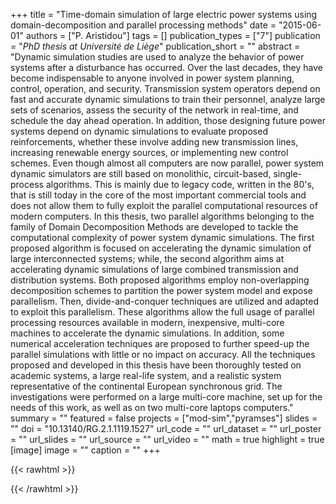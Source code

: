 +++
title = "Time-domain simulation of large electric power systems using domain-decomposition and parallel processing methods"
date = "2015-06-01"
authors = ["P. Aristidou"]
tags = []
publication_types = ["7"]
publication = "_PhD thesis at Université de Liège_"
publication_short = ""
abstract = "Dynamic simulation studies are used to analyze the behavior of power systems after a disturbance has occurred. Over the last decades, they have become indispensable to anyone involved in power system planning, control, operation, and security. Transmission system operators depend on fast and accurate dynamic simulations to train their personnel, analyze large sets of scenarios, assess the security of the network in real-time, and schedule the day ahead operation. In addition, those designing future power systems depend on dynamic simulations to evaluate proposed reinforcements, whether these involve adding new transmission lines, increasing renewable energy sources, or implementing new control schemes.   Even though almost all computers are now parallel, power system dynamic simulators are still based on monolithic, circuit-based, single-process algorithms. This is mainly due to legacy code, written in the 80's, that is still today in the core of the most important commercial tools and does not allow them to fully exploit the parallel computational resources of modern computers.   In this thesis, two parallel algorithms belonging to the family of Domain Decomposition Methods are developed to tackle the computational complexity of power system dynamic simulations. The first proposed algorithm is focused on accelerating the dynamic simulation of large interconnected systems; while, the second algorithm aims at accelerating dynamic simulations of large combined transmission and distribution systems.   Both proposed algorithms employ non-overlapping decomposition schemes to partition the power system model and expose parallelism. Then, divide-and-conquer techniques are utilized and adapted to exploit this parallelism. These algorithms allow the full usage of parallel processing resources available in modern, inexpensive, multi-core machines to accelerate the dynamic simulations. In addition, some numerical acceleration techniques are proposed to further speed-up the parallel simulations with little or no impact on accuracy.   All the techniques proposed and developed in this thesis have been thoroughly tested on academic systems, a large real-life system, and a realistic system representative of the continental European synchronous grid. The investigations were performed on a large multi-core machine, set up for the needs of this work, as well as on two multi-core laptops computers."
summary = ""
featured = false
projects = ["mod-sim","pyramses"]
slides = ""
doi = "10.13140/RG.2.1.1119.1527"
url_code = ""
url_dataset = ""
url_poster = ""
url_slides = ""
url_source = ""
url_video = ""
math = true
highlight = true
[image]
image = ""
caption = ""
+++

{{< rawhtml >}}
<div data-badge-details="right" data-badge-type="medium-donut" data-doi="10.13140/RG.2.1.1119.1527" data-hide-no-mentions="true" class="altmetric-embed"></div>
{{< /rawhtml >}}
